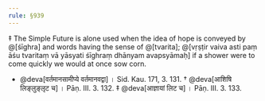 ```yaml
---
rule: §939
---
```


‡ The Simple Future is alone used when the idea of hope is conveyed by @[śīghra] and words having the sense of @[tvarita]; @[vṛṣṭir vaiva asti paṃ āśu tvaritaṃ vā yāsyati śīghraṃ dhānyam avapsyāmaḥ] if a shower were to come quickly we would at once sow corn.

- @deva[वर्तमानसामीप्ये वर्तमानवद्वा] । Sid. Kau. 171, 3. 131.
† @deva[आशिषि लिङ्लुङ्लृट च] । Pāṇ. III. 3. 132.
‡ @deva[आज्ञायां लिट च] । Pāṇ. III. 3. 133.